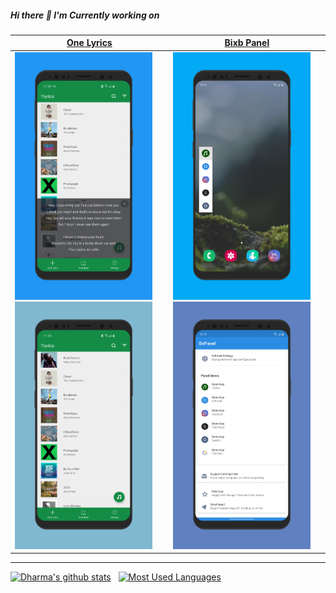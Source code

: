 ##### Hi there 👋 I'm Currently working on

[**One Lyrics**](https://github.com/dharmapoudel/onelyrics)  |[**Bixb Panel**](https://github.com/dharmapoudel/bixb-panel)
--|--
<img src="https://raw.githubusercontent.com/dharmapoudel/onelyrics/main/app/src/main/assets/screener_1610512326246.png" width="220" /> <img src="https://raw.githubusercontent.com/dharmapoudel/onelyrics/main/app/src/main/assets/screener_1610512246044.png" width="220" /> | <img src="https://raw.githubusercontent.com/dharmapoudel/bixb-panel/master/app/src/main/assets/screener_1610332561068.png" width="220" /> <img src="https://raw.githubusercontent.com/dharmapoudel/bixb-panel/master/app/src/main/assets/screener_1610332134140.png" width="220" /> 
 
<!-- **OneLyrics**  
 - <img src="https://play-lh.googleusercontent.com/z-MDaFvDgfcUwf39GvPLANfrOYx2Zx51nmci6Lskkbl6A5E42W2Vec5CmXaK_4HrdVg=w1440-h620" width="200" />
\-->


----

[![Dharma's github stats](https://github-readme-stats.vercel.app/api?username=dharmapoudel)](https://github.com/dharmapoudel/github-readme-stats)  &nbsp;  [![Most Used Languages](https://github-readme-stats.vercel.app/api/top-langs/?username=dharmapoudel&hide=php,html)](https://github.com/anuraghazra/github-readme-stats)

<!--
**dharmapoudel/dharmapoudel** is a ✨ _special_ ✨ repository because its `README.md` (this file) appears on your GitHub profile.

Here are some ideas to get you started:

- 🔭 I’m currently working on ...
- 🌱 I’m currently learning ...
- 👯 I’m looking to collaborate on ...
- 🤔 I’m looking for help with ...
- 💬 Ask me about ...
- 📫 How to reach me: ...
- 😄 Pronouns: ...
- ⚡ Fun fact: ...
-->
